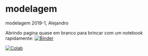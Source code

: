 # modelagem
modelagem 2019-1, Alejandro

Abrindo pagina quase em branco para brincar com um notebook rapidamente:
[![Binder](https://mybinder.org/badge.svg)](https://mybinder.org/v2/gh/acabreraufrj/modelagem/master?filepath=principal.ipynb)

[![Colab](https://colab.research.google.com/assets/colab-badge.svg)](https://colab.research.google.com/github/acabreraufrj/modelagem/blob/master/principal.ipynb)

